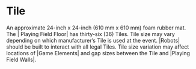 # Tile

An approximate 24-inch x 24-inch (610 mm x 610 mm) foam rubber mat. The |
Playing Field Floor| has thirty-six (36) Tiles. Tile size may vary depending
on which manufacturer’s Tile is used at the event. |Robots| should be built to
interact with all legal Tiles. Tile size variation may affect locations of |Game
Elements| and gap sizes between the Tile and |Playing Field Walls|.
